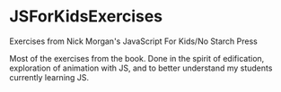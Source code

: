 # JSForKidsExercises
Exercises from Nick Morgan's JavaScript For Kids/No Starch Press

Most of the exercises from the book. Done in the spirit of edification, exploration of animation with JS, and to better understand my students currently learning JS.
